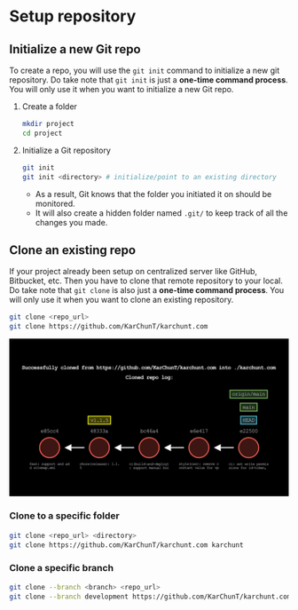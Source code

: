 # Setup repository

## Initialize a new Git repo

To create a repo, you will use the `git init` command to initialize a new git repository. Do take note that `git init` is just a **one-time command process**. You will only use it when you want to initialize a new Git repo.

1. Create a folder

      ```bash
      mkdir project
      cd project
      ```

2. Initialize a Git repository
      ```bash
      git init
      git init <directory> # initialize/point to an existing directory
      ```
      - As a result, Git knows that the folder you initiated it on should be monitored.
      - It will also create a hidden folder named `.git/` to keep track of all the changes you made.

## Clone an existing repo

If your project already been setup on centralized server like GitHub, Bitbucket, etc. Then you have to clone that remote repository to your local. Do take note that `git clone` is also just a **one-time command process**. You will only use it when you want to clone an existing repository.

```bash
git clone <repo_url>
git clone https://github.com/KarChunT/karchunt.com
```

![git clone](../../assets/git/git-sim-clone.png)

### Clone to a specific folder

```bash
git clone <repo_url> <directory>
git clone https://github.com/KarChunT/karchunt.com karchunt
```

### Clone a specific branch

```bash
git clone --branch <branch> <repo_url>
git clone --branch development https://github.com/KarChunT/karchunt.com
```
